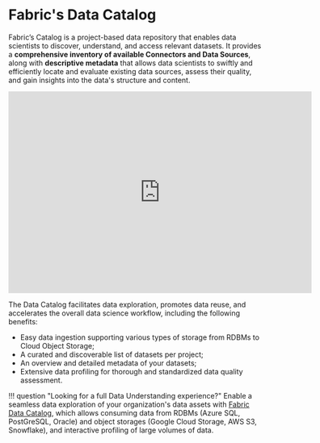 # Fabric's Data Catalog

Fabric’s Catalog is a project-based data repository that enables data scientists to discover, understand, and access relevant datasets. It provides a **comprehensive inventory of available Connectors and Data Sources**, along with **descriptive metadata** that allows data scientists to swiftly and efficiently locate and evaluate existing data sources, assess their quality, and gain insights into the data's structure and content.

<p align="center"><iframe width="600" height="400" src="https://www.youtube.com/embed/3JyuJlQLM4Q" title="Data profiling in a single click" frameborder="0" allow="accelerometer; autoplay; clipboard-write; encrypted-media; gyroscope; picture-in-picture; web-share" allowfullscreen></iframe></p>

The Data Catalog facilitates data exploration, promotes data reuse, and accelerates the overall data science workflow, including the following benefits:

- Easy data ingestion supporting various types of storage from RDBMs to Cloud Object Storage;
- A curated and discoverable list of datasets per project;
- An overview and detailed metadata of your datasets;
- Extensive data profiling for thorough and standardized data quality assessment.


!!! question "Looking for a full Data Understanding experience?"
    Enable a seamless data exploration of your organization's data assets with [Fabric Data Catalog](https://ydata.ai/products/data_catalog), which allows consuming data from RDBMs (Azure SQL, PostGreSQL, Oracle) and object storages (Google Cloud Storage, AWS S3, Snowflake), and interactive profiling of large volumes of data.
